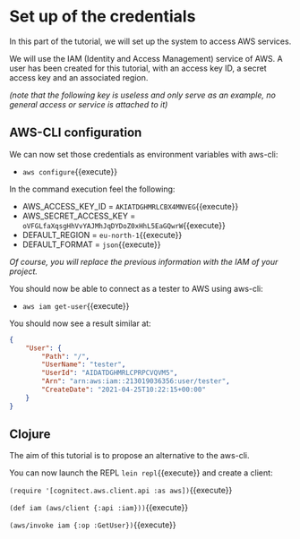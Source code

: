 # Set up of the credentials
In this part of the tutorial, we will set up the system to access AWS services. 

We will use the IAM (Identity and Access Management) service of AWS. A user has been created for this tutorial, with an access key ID, a secret access key and an associated region.

_(note that the following key is useless and only serve as an example, no general access or service is attached to it)_

## AWS-CLI configuration

We can now set those credentials as environment variables with aws-cli:

- `aws configure`{{execute}}

In the command execution feel the following:
- AWS_ACCESS_KEY_ID = `AKIATDGHMRLCBX4MNVEG`{{execute}}
- AWS_SECRET_ACCESS_KEY = `oVFGLfaXqsgHhVvYAJMhJqDYDoZ0xHhL5EaGQwrW`{{execute}}
- DEFAULT_REGION = `eu-north-1`{{execute}}
- DEFAULT_FORMAT = `json`{{execute}}

_Of course, you will replace the previous information with the IAM of your project._

You should now be able to connect as a tester to AWS using aws-cli:
- `aws iam get-user`{{execute}}

You should now see a result similar at:
```json
{
    "User": {
        "Path": "/",
        "UserName": "tester",
        "UserId": "AIDATDGHMRLCPRPCVQVM5",
        "Arn": "arn:aws:iam::213019036356:user/tester",
        "CreateDate": "2021-04-25T10:22:15+00:00"
    }
}
```

## Clojure

The aim of this tutorial is to propose an alternative to the aws-cli. 

You can now launch the REPL `lein repl`{{execute}} and create a client: 

`(require '[cognitect.aws.client.api :as aws])`{{execute}}


`(def iam (aws/client {:api :iam}))`{{execute}}


`(aws/invoke iam {:op :GetUser})`{{execute}}
